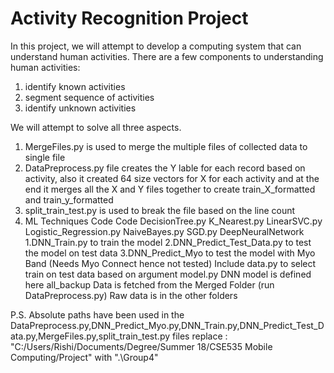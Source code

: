 
# Activity Recognition Project
In this project, we will attempt to develop a computing system that can understand human activities. There are a few components to understanding human activities: 

1. identify known activities
2. segment sequence of activities
3. identify unknown activities

We will attempt to solve all three aspects.

1. MergeFiles.py is used to merge the multiple files of collected data to single file
2. DataPreprocess.py file creates the Y lable for each record based on activity, also it created 64 size vectors for X for each activity and at the end it merges all the X and Y files together to create train_X_formatted and train_y_formatted
3. split_train_test.py is used to break the file based on the line count
4. ML Techniques Code
Code
	DecisionTree.py
	K_Nearest.py
	LinearSVC.py
	Logistic_Regression.py
	NaiveBayes.py
	SGD.py
	DeepNeuralNetwork
	1.DNN_Train.py to train the model
	2.DNN_Predict_Test_Data.py to test the model on test data
	3.DNN_Predict_Myo to test the model with Myo Band (Needs Myo Connect hence not tested)
	Include
		data.py to select train on test data based on argument
		model.py DNN model is defined here
all_backup
	Data is fetched from the Merged Folder (run DataPreprocess.py)
	Raw data is in the other folders


P.S. Absolute paths have been used in the DataPreprocess.py,DNN_Predict_Myo.py,DNN_Train.py,DNN_Predict_Test_Data.py,MergeFiles.py,split_train_test.py files
 replace : "C:/Users/Rishi/Documents/Degree/Summer 18/CSE535 Mobile Computing/Project" with  ".\Group4"
 
